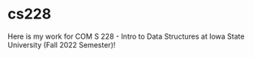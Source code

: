 # cs228

Here is my work for COM S 228 - Intro to Data Structures at Iowa State University (Fall 2022 Semester)!
